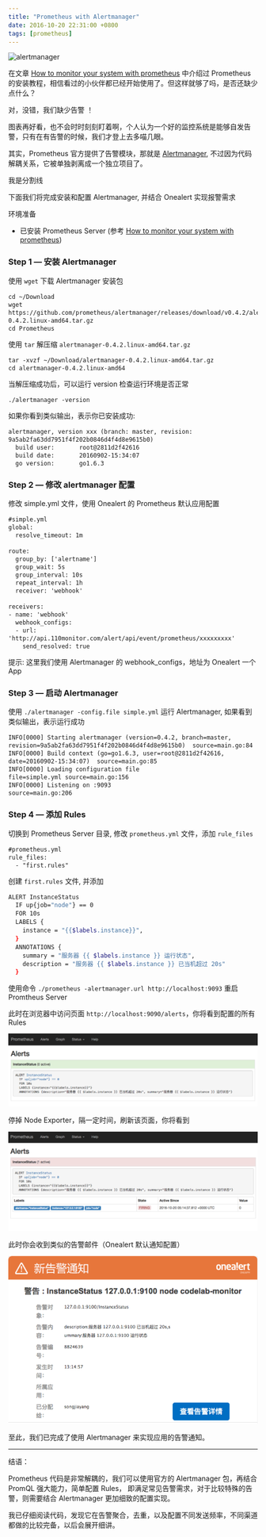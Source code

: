 ```yaml
---
title: "Prometheus with Alertmanager"
date: 2016-10-20 22:31:00 +0800
tags: [prometheus]
---
```

![alertmanager](https://raw.githubusercontent.com/prometheus/alertmanager/4e6695682acd2580773a904e4aa2e3b927ee27b7/doc/arch.jpg)

在文章 [How to monitor your system with prometheus](technical/how-to-monitor-your-system-with-prometheus/) 中介绍过 Prometheus 的安装教程，相信看过的小伙伴都已经开始使用了。但这样就够了吗，是否还缺少点什么？

对，没错，我们缺少告警 ！

图表再好看，也不会时时刻刻盯着啊，个人认为一个好的监控系统是能够自发告警，只有在有告警的时候，我们才登上去多喵几眼。

其实，Prometheus 官方提供了告警模块，那就是 [Alertmanager](https://github.com/prometheus/alertmanager), 不过因为代码解耦关系，它被单独剥离成一个独立项目了。

我是分割线

下面我们将完成安装和配置 Alertmanager, 并结合 Onealert 实现报警需求

环境准备

- 已安装 Prometheus Server (参考 [How to monitor your system with prometheus](technical/how-to-monitor-your-system-with-prometheus/))

### Step 1 — 安装 Alertmanager

使用 `wget` 下载 Alertmanager 安装包

```
cd ~/Download
wget https://github.com/prometheus/alertmanager/releases/download/v0.4.2/alertmanager-0.4.2.linux-amd64.tar.gz
cd Prometheus
```

使用 `tar` 解压缩 `alertmanager-0.4.2.linux-amd64.tar.gz`

```
tar -xvzf ~/Download/alertmanager-0.4.2.linux-amd64.tar.gz
cd alertmanager-0.4.2.linux-amd64
```

当解压缩成功后，可以运行 version 检查运行环境是否正常

```
./alertmanager -version
```

如果你看到类似输出，表示你已安装成功:

```
alertmanager, version xxx (branch: master, revision: 9a5ab2fa63dd7951f4f202b0846d4f4d8e9615b0)
  build user:       root@2811d2f42616
  build date:       20160902-15:34:07
  go version:       go1.6.3
```

### Step 2 — 修改 alertmanager 配置

修改 simple.yml 文件，使用 Onealert 的 Prometheus 默认应用配置

```
#simple.yml
global:
  resolve_timeout: 1m

route:
  group_by: ['alertname']
  group_wait: 5s
  group_interval: 10s
  repeat_interval: 1h
  receiver: 'webhook'

receivers:
- name: 'webhook'
  webhook_configs:
  - url: 'http://api.110monitor.com/alert/api/event/prometheus/xxxxxxxxx'
    send_resolved: true
```


提示: 这里我们使用 Alertmanager 的 webhook_configs，地址为 Onealert 一个 App

### Step 3 — 启动 Alertmanager

使用 `./alertmanager -config.file simple.yml` 运行 Alertmanager, 如果看到类似输出，表示运行成功

```
INFO[0000] Starting alertmanager (version=0.4.2, branch=master, revision=9a5ab2fa63dd7951f4f202b0846d4f4d8e9615b0)  source=main.go:84
INFO[0000] Build context (go=go1.6.3, user=root@2811d2f42616, date=20160902-15:34:07)  source=main.go:85
INFO[0000] Loading configuration file                    file=simple.yml source=main.go:156
INFO[0000] Listening on :9093                            source=main.go:206
```

### Step 4 — 添加 Rules

切换到 Prometheus Server 目录, 修改 `prometheus.yml` 文件，添加 `rule_files`

```
#prometheus.yml
rule_files:
  - "first.rules"
```

创建 `first.rules` 文件, 并添加

```bash
ALERT InstanceStatus
  IF up{job="node"} == 0
  FOR 10s
  LABELS {
    instance = "{{$labels.instance}}",
  }
  ANNOTATIONS {
    summary = "服务器 {{ $labels.instance }} 运行状态",
    description = "服务器 {{ $labels.instance }} 已当机超过 20s"
  }
```

使用命令 `./prometheus -alertmanager.url http://localhost:9093` 重启 Promtheus Server

此时在浏览器中访问页面 `http://localhost:9090/alerts`，你将看到配置的所有 Rules

![proalert1](/images/proalert1.png)

停掉 Node Exporter，隔一定时间，刷新该页面，你将看到

![proalert2](/images/proalert2.png)

此时你会收到类似的告警邮件（Onealert 默认通知配置）

![proalert3](/images/proalert3.png)

至此，我们已完成了使用 Alertmanager 来实现应用的告警通知。

---------

结语：

Prometheus 代码是非常解耦的，我们可以使用官方的 Alertmanager 包，再结合 PromQL 强大能力，简单配置 Rules，
即满足常见告警需求，对于比较特殊的告警，则需要结合 Alertmanager 更加细致的配置实现。

我已仔细阅读代码，发现它在告警聚合，去重，以及配置不同发送频率，不同渠道都做的比较完备，以后会展开细讲。
